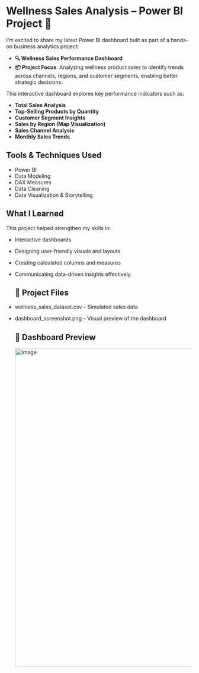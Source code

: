 <h1>Wellness Sales Analysis – Power BI Project 🚀</h1>

I’m excited to share my latest Power BI dashboard built as part of a hands-on business analytics project:

- **🔍 Wellness Sales Performance Dashboard**
- **📦 Project Focus**: Analyzing wellness product sales to identify trends across channels, regions, and customer segments, enabling better strategic decisions.

This interactive dashboard explores key performance indicators such as:

- **Total Sales Analysis**
- **Top-Selling Products by Quantity**
- **Customer Segment Insights**
- **Sales by Region (Map Visualization)**
- **Sales Channel Analysis**
- **Monthly Sales Trends**

<h2> Tools & Techniques Used </h2>
  
- Power BI
- Data Modeling
- DAX Measures
- Data Cleaning
- Data Visualization & Storytelling

<h2>What I Learned</h2>

This project helped strengthen my skills in:

- Interactive dashboards
- Designing user-friendly visuals and layouts
- Creating calculated columns and measures
- Communicating data-driven insights effectively

  <h2>📁 Project Files </h2>

- wellness_sales_dataset.csv – Simulated sales data
- dashboard_screenshot.png – Visual preview of the dashboard

  <h2>📸 Dashboard Preview</h2>

  <img width="1503" height="858" alt="image" src="https://github.com/user-attachments/assets/cb02950f-5687-4a7b-8a3f-8397878e25af" />

  
